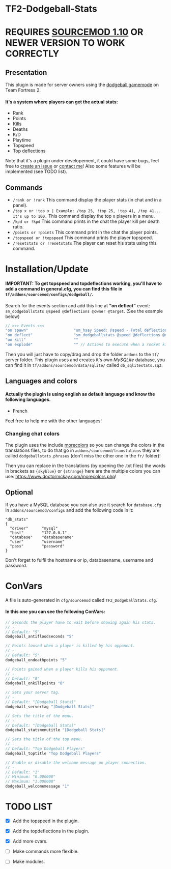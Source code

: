 # TF2-Dodgeball-Stats
# **REQUIRES [SOURCEMOD 1.10](https://www.sourcemod.net/downloads.php?branch=stable) OR NEWER VERSION TO WORK CORRECTLY**

## Presentation

This plugin is made for server owners using the [dodgeball gamemode](https://forums.alliedmods.net/showthread.php?t=299275) on Team Fortress 2.  
#### It's a system where players can get the actual stats:

* Rank
* Points
* Kills
* Deaths
* K/D
* Playtime
* Topspeed
* Top deflections

Note that it's a plugin under developement, it could have some bugs, feel free to [create an issue](https://github.com/walgrim-dev/TF2-Dodgeball-Stats/issues) or [contact me](https://steamcommunity.com/id/walgrim/)!
Also some features will be implemented (see TODO list).</br>

## Commands

* `/rank or !rank` This command display the player stats (in chat and in a panel).
* `/top x or !top x | Example: /top 25, !top 25, !top 41, /top 41... It's up to 100.` This command display the top x players in a menu.
* `/kpd or !kpd` This command prints in the chat the player kill per death ratio.
* `/points or !points` This command print in the chat the player points.
* `/topspeed or !topspeed` This command prints the player topspeed.
* `/resetstats or !resetstats` The player can reset his stats using this command.


# Installation/Update

#### IMPORTANT: To get topspeed and topdeflections working, you'll have to add a command in general.cfg, you can find this file in `tf/addons/sourcemod/configs/dodgeball/`.
Search for the events section and add this line at **"on deflect"** event: `sm_dodgeballstats @speed @deflections @owner @target`. (See the example below)
```c
// >>> Events <<<
"on spawn"                    "sm_hsay Speed: @speed - Total deflections: @deflections"
"on deflect"                  "sm_dodgeballstats @speed @deflections @owner @target"
"on kill"                     ""
"on explode"                  "" // Actions to execute when a rocket kills a client (triggered once).
```

Then you will just have to copy/drag and drop the folder `addons` to the `tf/` server folder.
This plugin uses and creates it's own <em>MySQLite</em> database, you can find it in `tf/addons/sourcemod/data/sqlite/` called `db_sqlitestats.sq3`.


## Languages and colors

#### Actually the plugin is using english as default language and know the following languages.
* French

Feel free to help me with the other languages!

### Changing chat colors

The plugin uses the include [morecolors](https://forums.alliedmods.net/showthread.php?t=185016) so you can change the colors in the translations files, to do that go in `addons/sourcemod/translations` they are called `dodgeballstats.phrases` (don't miss the other one in the `fr/` folder)!  

Then you can replace in the translations (by opening the .txt files) the words in brackets as `{skyblue}` or `{strange}` here are the multiple colors you can use: https://www.doctormckay.com/morecolors.php!

## Optional

If you have a MySQL database you can also use it search for `database.cfg` in `addons/sourcemod/configs` and add the following code in it:
```
"db_stats"
{
  "driver"      "mysql"
  "host"        "127.0.0.1"
  "database"    "databasename"
  "user"        "username"
  "pass"        "password"
}
```
Don't forget to fulfil the hostname or ip, databasename, username and password.

# ConVars

A file is auto-generated in `cfg/sourcemod` called `TF2_DodgeballStats.cfg`.  
#### In this one you can see the following ConVars:

```c
// Seconds the player have to wait before showing again his stats.
// -
// Default: "5"
dodgeball_antifloodseconds "5"

// Points loosed when a player is killed by his opponent.
// -
// Default: "5"
dodgeball_ondeathpoints "5"

// Points gained when a player kills his opponent.
// -
// Default: "8"
dodgeball_onkillpoints "8"

// Sets your server tag.
// -
// Default: "[Dodgeball Stats]"
dodgeball_servertag "[Dodgeball Stats]"

// Sets the title of the menu.
// -
// Default: "[Dodgeball Stats]"
dodgeball_statsmenutitle "[Dodgeball Stats]"

// Sets the title of the top menu.
// -
// Default: "Top Dodgeball Players"
dodgeball_toptitle "Top Dodgeball Players"

// Enable or disable the welcome message on player connection.
// -
// Default: "1"
// Minimum: "0.000000"
// Maximum: "1.000000"
dodgeball_welcomemessage "1"
```

# TODO LIST

* [x] Add the topspeed in the plugin.
* [x] Add the topdeflections in the plugin. 
* [x] Add more cvars.
* [ ] Make commands more flexible.
* [ ] Make modules.

